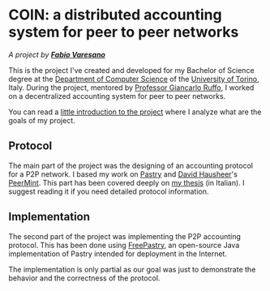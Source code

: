 COIN: a distributed accounting system for peer to peer networks
===============================================================

_A project by [**Fabio Varesano**](http://www.varesano.net/contents/projects/coin%20distributed%20accounting%20system%20peer%20peer%20networks)_

This is the project I've created and developed for my Bachelor of Science degree at the [Department of Computer Science](http://www.di.unito.it/) of the [University of Torino](http://www.unito.it/), Italy. During the project, mentored by [Professor Giancarlo Ruffo](http://www.di.unito.it/~ruffo/), I worked on a decentralized accounting system for peer to peer networks.

You can read a [little introduction to the project](http://www.varesano.net/files/FabioVaresano-COIN_English_Intro.pdf) where I analyze what are the goals of my project.

Protocol
--------

The main part of the project was the designing of an accounting protocol for a P2P network. I based my work on [Pastry](http://freepastry.org/PAST/overview.pdf) and [David Hausheer](http://hausheer.osola.com/)'s [PeerMint](http://hausheer.osola.com/publications/networking05-camera-ready.pdf). This part has been covered deeply on [my thesis](http://www.varesano.net/files/FabioVaresano-COIN.pdf) (in Italian). I suggest reading it if you need detailed protocol information.

Implementation
--------------

The second part of the project was implementing the P2P accounting protocol. This has been done using [FreePastry](http://www.freepastry.org/), an open-source Java implementation of Pastry intended for deployment in the Internet.

The implementation is only partial as our goal was just to demonstrate the behavior and the correctness of the protocol.